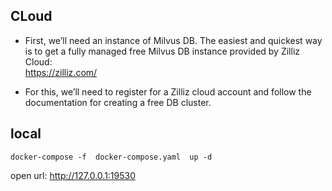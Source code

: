 ## CLoud
- First, we’ll need an instance of Milvus DB. The easiest and quickest way is to get a fully managed free Milvus DB instance provided by Zilliz Cloud:  
https://zilliz.com/

- For this, we’ll need to register for a Zilliz cloud account and follow the documentation for creating a free DB cluster.

## local 
```shell
docker-compose -f  docker-compose.yaml  up -d

```

open url: http://127.0.0.1:19530